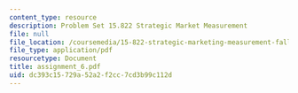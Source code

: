 ```yaml
---
content_type: resource
description: Problem Set 15.822 Strategic Market Measurement
file: null
file_location: /coursemedia/15-822-strategic-marketing-measurement-fall-2002/dc393c15729a52a2f2cc7cd3b99c112d_assignment_6.pdf
file_type: application/pdf
resourcetype: Document
title: assignment_6.pdf
uid: dc393c15-729a-52a2-f2cc-7cd3b99c112d
---
```


